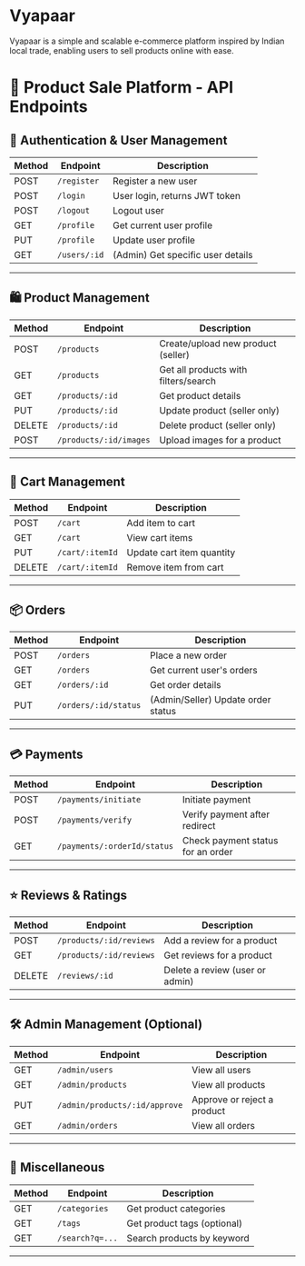 # Vyapaar
Vyapaar is a simple and scalable e-commerce platform inspired by Indian local trade, enabling users to sell products online with ease.




# 🛒 Product Sale Platform - API Endpoints

## 🔐 Authentication & User Management

| Method | Endpoint       | Description                              |
|--------|----------------|------------------------------------------|
| POST   | `/register`    | Register a new user                      |
| POST   | `/login`       | User login, returns JWT token            |
| POST   | `/logout`      | Logout user                              |
| GET    | `/profile`     | Get current user profile                 |
| PUT    | `/profile`     | Update user profile                      |
| GET    | `/users/:id`   | (Admin) Get specific user details        |

---

## 🛍️ Product Management

| Method | Endpoint                    | Description                            |
|--------|-----------------------------|----------------------------------------|
| POST   | `/products`                 | Create/upload new product (seller)     |
| GET    | `/products`                 | Get all products with filters/search   |
| GET    | `/products/:id`            | Get product details                    |
| PUT    | `/products/:id`            | Update product (seller only)           |
| DELETE | `/products/:id`            | Delete product (seller only)           |
| POST   | `/products/:id/images`     | Upload images for a product            |

---

## 🛒 Cart Management

| Method | Endpoint              | Description                              |
|--------|-----------------------|------------------------------------------|
| POST   | `/cart`               | Add item to cart                         |
| GET    | `/cart`               | View cart items                          |
| PUT    | `/cart/:itemId`       | Update cart item quantity                |
| DELETE | `/cart/:itemId`       | Remove item from cart                    |

---

## 📦 Orders

| Method | Endpoint                | Description                              |
|--------|-------------------------|------------------------------------------|
| POST   | `/orders`              | Place a new order                         |
| GET    | `/orders`              | Get current user's orders                 |
| GET    | `/orders/:id`         | Get order details                         |
| PUT    | `/orders/:id/status`  | (Admin/Seller) Update order status        |

---

## 💳 Payments

| Method | Endpoint                        | Description                            |
|--------|----------------------------------|----------------------------------------|
| POST   | `/payments/initiate`            | Initiate payment                        |
| POST   | `/payments/verify`              | Verify payment after redirect          |
| GET    | `/payments/:orderId/status`     | Check payment status for an order      |

---

## ⭐ Reviews & Ratings

| Method | Endpoint                        | Description                            |
|--------|----------------------------------|----------------------------------------|
| POST   | `/products/:id/reviews`         | Add a review for a product             |
| GET    | `/products/:id/reviews`         | Get reviews for a product              |
| DELETE | `/reviews/:id`                  | Delete a review (user or admin)        |

---

## 🛠️ Admin Management (Optional)

| Method | Endpoint                        | Description                            |
|--------|----------------------------------|----------------------------------------|
| GET    | `/admin/users`                 | View all users                          |
| GET    | `/admin/products`              | View all products                       |
| PUT    | `/admin/products/:id/approve` | Approve or reject a product            |
| GET    | `/admin/orders`               | View all orders                         |

---

## 🧩 Miscellaneous

| Method | Endpoint              | Description                              |
|--------|-----------------------|------------------------------------------|
| GET    | `/categories`        | Get product categories                    |
| GET    | `/tags`              | Get product tags (optional)               |
| GET    | `/search?q=...`      | Search products by keyword                |

---


